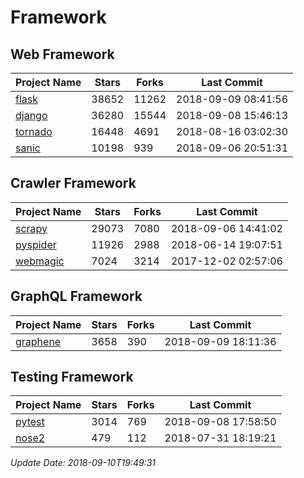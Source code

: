 # Framework

## Web Framework

| Project Name | Stars | Forks | Last Commit |
| ------------ | ----- | ----- | ----------- |
| [flask](https://github.com/pallets/flask) | 38652 | 11262 | 2018-09-09 08:41:56 |
| [django](https://github.com/django/django) | 36280 | 15544 | 2018-09-08 15:46:13 |
| [tornado](https://github.com/tornadoweb/tornado) | 16448 | 4691 | 2018-08-16 03:02:30 |
| [sanic](https://github.com/channelcat/sanic) | 10198 | 939 | 2018-09-06 20:51:31 |

## Crawler Framework

| Project Name | Stars | Forks | Last Commit |
| ------------ | ----- | ----- | ----------- |
| [scrapy](https://github.com/scrapy/scrapy) | 29073 | 7080 | 2018-09-06 14:41:02 |
| [pyspider](https://github.com/binux/pyspider) | 11926 | 2988 | 2018-06-14 19:07:51 |
| [webmagic](https://github.com/code4craft/webmagic) | 7024 | 3214 | 2017-12-02 02:57:06 |

## GraphQL Framework

| Project Name | Stars | Forks | Last Commit |
| ------------ | ----- | ----- | ----------- |
| [graphene](https://github.com/graphql-python/graphene) | 3658 | 390 | 2018-09-09 18:11:36 |

## Testing Framework

| Project Name | Stars | Forks | Last Commit |
| ------------ | ----- | ----- | ----------- |
| [pytest](https://github.com/pytest-dev/pytest) | 3014 | 769 | 2018-09-08 17:58:50 |
| [nose2](https://github.com/nose-devs/nose2) | 479 | 112 | 2018-07-31 18:19:21 |

*Update Date: 2018-09-10T19:49:31*